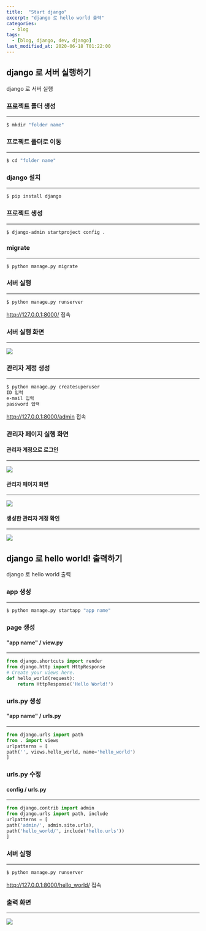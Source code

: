 ```yaml
---
title:  "Start django"
excerpt: "django 로 hello world 출력"
categories:
  - blog
tags:
  - [blog, django, dev, django]
last_modified_at: 2020-06-18 T01:22:00
---
```

<!-- GitHub Blog 서비스인 github.io 블로그를 시작합니다. -->
## django 로 서버 실행하기
django 로 서버 실행

### 프로젝트 폴더 생성  
***
```bash
$ mkdir "folder name"
```

### 프로젝트 폴더로 이동
***
```bash
$ cd "folder name"
```

### django 설치 
***  
```bash
$ pip install django
```  

### 프로젝트 생성  
***
```bash
$ django-admin startproject config .
```

### migrate  
***
```bash
$ python manage.py migrate
```

### 서버 실행  
***
```bash
$ python manage.py runserver  
```
http://127.0.0.1:8000/ 접속  

### 서버 실행 화면
***
<img src="/assets/images/django/startproject.png">

### 관리자 계정 생성  
***
```bash
$ python manage.py createsuperuser  
ID 입력
e-mail 입력
password 입력
``` 
http://127.0.0.1:8000/admin 접속  

### 관리자 페이지 실행 화면

#### 관리자 계정으로 로그인
***
<img src="/assets/images/django/django_admin01.png">

#### 관리자 페이지 화면
***
<img src="/assets/images/django/django_admin02.png">

#### 생성한 관리자 계정 확인
***
<img src="/assets/images/django/django_admin03.png">


## django 로 hello world! 출력하기
django 로 hello world 출력

### app 생성  
***
```bash
$ python manage.py startapp "app name"  
```

### page 생성  
#### "app name" / view.py  
***
```python
from django.shortcuts import render  
from django.http import HttpResponse  
# Create your views here.  
def hello_world(request):  
    return HttpResponse('Hello World!')
```

### urls.py 생성  
#### "app name" / urls.py  
***
```python
from django.urls import path  
from . import views  
urlpatterns = [  
path('', views.hello_world, name='hello_world')  
]  
```
### urls.py 수정  
#### config / urls.py 
***
```python 
from django.contrib import admin  
from django.urls import path, include  
urlpatterns = [  
path('admin/', admin.site.urls),  
path('hello_world/', include('hello.urls'))  
]  
```  
### 서버 실행  
***
```bash
$ python manage.py runserver
```

http://127.0.0.1:8000/hello_world/ 접속

### 출력 화면
***
<img src="/assets/images/django/hello_world.png">

